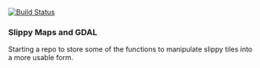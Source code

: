 [![Build Status](https://travis-ci.org/justinwp/croplands-utilities.svg)](https://travis-ci.org/justinwp/croplands-utilities)

### Slippy Maps and GDAL

Starting a repo to store some of the functions to manipulate slippy tiles into a more usable form.